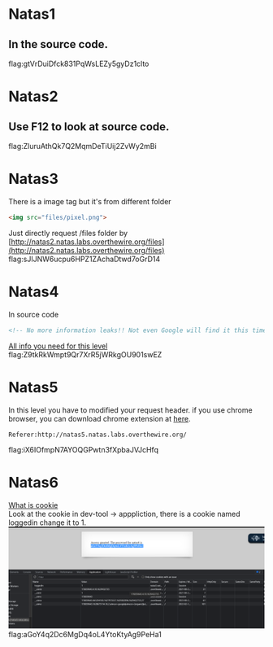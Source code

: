 # Natas1
## In the source code.<br>
flag:gtVrDuiDfck831PqWsLEZy5gyDz1clto 
# Natas2
## Use F12 to look at source code.<br>
flag:ZluruAthQk7Q2MqmDeTiUij2ZvWy2mBi
# Natas3
There is a image tag but it's from different folder
```html
<img src="files/pixel.png">
```
Just directly request /files folder by [http://natas2.natas.labs.overthewire.org/files](http://natas2.natas.labs.overthewire.org/files)
<br>flag:sJIJNW6ucpu6HPZ1ZAchaDtwd7oGrD14
# Natas4 
In source code 
```html
<!-- No more information leaks!! Not even Google will find it this time... -->
```
[All info you need for this level](https://developers.google.com/search/docs/advanced/robots/robots_txt)
<br>flag:Z9tkRkWmpt9Qr7XrR5jWRkgOU901swEZ
# Natas5
In this level you have to modified your request header. if you use chrome browser, you can download chrome extension at [here](https://chrome.google.com/webstore/detail/modheader/idgpnmonknjnojddfkpgkljpfnnfcklj?hc=search&hcp=main).
```
Referer:http://natas5.natas.labs.overthewire.org/
```
flag:iX6IOfmpN7AYOQGPwtn3fXpbaJVJcHfq
# Natas6
[What is cookie](https://www.youtube.com/watch?v=rdVPflECed8)<br>
Look at the cookie in dev-tool -> apppliction, there is a cookie named loggedin change it to 1.<br>
![](https://github.com/leohammer123/CTF/blob/main/overthewire/Natas/natas5.png)
flag:aGoY4q2Dc6MgDq4oL4YtoKtyAg9PeHa1
